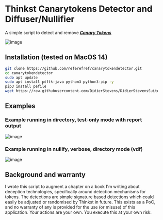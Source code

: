 # Thinkst Canarytokens Detector and Diffuser/Nullifier

A simple script to detect and remove [***Canary Tokens***](https://canarytokens.org/) 

![image](https://github.com/referefref/canarytokendetector/assets/56499429/0b62b080-90cb-45d9-ba29-47ba007d8399)

## Installation (tested on MacOS 14)
```bash
git clone https://github.com/referefref/canarytokendetector.git
cd canarytokendetector
sudo apt update
sudo apt install pdftk-java python3 python3-pip -y
pip3 install pefile
wget https://raw.githubusercontent.com/DidierStevens/DidierStevensSuite/master/disitool.py
```

## Examples

### Example running in directory, test-only mode with report output
![image](https://github.com/referefref/canarytokendetector/assets/56499429/4ee803e4-f820-4440-a116-706657da8152)

### Example running in nullify, verbose, directory mode (vdf)
![image](https://github.com/referefref/canarytokendetector/assets/56499429/957a316f-7b33-4f83-9d07-0677f3226732)

## Background and warranty
I wrote this script to augment a chapter on a book I'm writing about deception technologies, specifically around detection mechanisms for tokens. The detections are simple signature based detections which could easily be adjusted or randomised by Thinkst in future. This exists as a PoC, and no warranty of any is provided for the use (or misuse) of this application. Your actions are your own. You execute this at your own risk.
